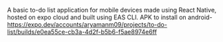 A basic to-do list application for mobile devices made using React Native, hosted on expo cloud and 
built using EAS CLI.
APK to install on android- https://expo.dev/accounts/aryamanm09/projects/to-do-list/builds/e0ea55ce-cb3a-4d2f-b5b6-f5ae8974e6ff